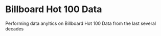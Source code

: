 # Billboard Hot 100 Data

Performing data anyltics on Billboard Hot 100 Data from the last several decades
